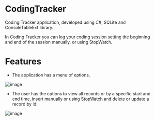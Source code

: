 # CodingTracker
Coding Tracker application, developed using C#, SQLite and ConsoleTableExt library.

In Coding Tracker you can log your coding session setting the beginning and end of the session manually, or using StopWatch.

# Features

* The application has a menu of options.

![image](https://user-images.githubusercontent.com/38431500/209474221-cfe70f97-5a24-4fde-b6ed-62eccc703e23.png)

* The user has the options to view all records or by a specific start and end time, insert manually or using StopWatch and delete or update a record by Id.

![image](https://user-images.githubusercontent.com/38431500/209474224-5a140da2-2fb0-4682-9a46-c9c5c77bef7b.png)
